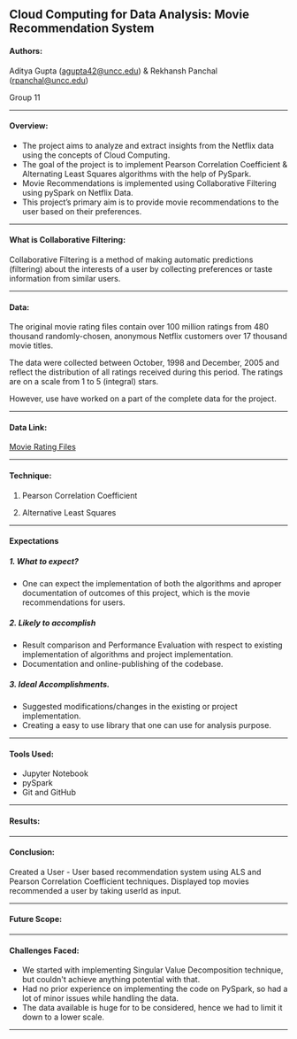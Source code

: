 ## Cloud Computing for Data Analysis: Movie Recommendation System

#### Authors: 
Aditya Gupta (agupta42@uncc.edu) & Rekhansh Panchal (rpanchal@uncc.edu)

Group 11
***

#### Overview:

* The project aims to analyze and extract insights from the Netflix data using the concepts of Cloud Computing.
* The goal of the project is to implement Pearson Correlation Coefficient & Alternating Least Squares algorithms with the help of PySpark.
* Movie Recommendations is implemented using Collaborative Filtering using pySpark on Netflix Data.
* This project’s primary aim is to provide movie recommendations to the user based on their
preferences.

***
#### What is Collaborative Filtering:
Collaborative Filtering is a method of making automatic predictions (filtering) about the interests of a user by collecting preferences or taste information from similar users.

***

#### Data:
The original movie rating files contain over 100 million ratings from 480 thousand randomly-chosen, anonymous Netflix customers over 17 thousand movie titles. 

The data were collected between October, 1998 and December, 2005 and reflect the distribution of all ratings received during this period. The ratings are on a scale from 1 to 5 (integral) stars. 

However, use have worked on a part of the complete data for the project.

***

#### Data Link:
[Movie Rating Files](https://www.kaggle.com/netflix-inc/netflix-prize-data/data)

***

#### Technique:
1. Pearson Correlation Coefficient

2. Alternative Least Squares

***

#### Expectations
##### 1. What to expect?

* One ​can ​expect ​the ​implementation ​of ​both ​the ​algorithms ​and ​a ​proper documentation ​of ​outcomes ​of ​this ​project, which ​is ​the ​movie ​recommendations for ​users.

##### 2. Likely to accomplish

* Result comparison and Performance Evaluation with respect to existing implementation of algorithms and project implementation.
* Documentation and online-publishing of the codebase.

##### 3. Ideal Accomplishments.

* Suggested modifications/changes in the existing or project implementation.
* Creating a easy to use library that one can use for analysis purpose.

***

#### Tools Used:
* Jupyter Notebook
* pySpark
* Git and GitHub

***

#### Results:

***

#### Conclusion:

Created a User - User based recommendation system using ALS and Pearson Correlation Coefficient techniques.
Displayed top movies recommended a user by taking userId as input.

***

#### Future Scope:

***

#### Challenges Faced:

* We started with implementing Singular Value Decomposition technique, but couldn't achieve anything potential with that.
* Had no prior experience on implementing the code on PySpark, so had a lot of minor issues while handling the data.
* The data available is huge for to be considered, hence we had to limit it down to a lower scale.

***
